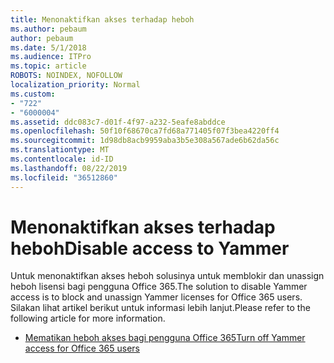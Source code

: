 ```yaml
---
title: Menonaktifkan akses terhadap heboh
ms.author: pebaum
author: pebaum
ms.date: 5/1/2018
ms.audience: ITPro
ms.topic: article
ROBOTS: NOINDEX, NOFOLLOW
localization_priority: Normal
ms.custom:
- "722"
- "6000004"
ms.assetid: ddc083c7-d01f-4f97-a232-5eafe8abddce
ms.openlocfilehash: 50f10f68670ca7fd68a771405f07f3bea4220ff4
ms.sourcegitcommit: 1d98db8acb9959aba3b5e308a567ade6b62da56c
ms.translationtype: MT
ms.contentlocale: id-ID
ms.lasthandoff: 08/22/2019
ms.locfileid: "36512860"
---
```

# <a name="disable-access-to-yammer"></a><span data-ttu-id="41e22-102">Menonaktifkan akses terhadap heboh</span><span class="sxs-lookup"><span data-stu-id="41e22-102">Disable access to Yammer</span></span>

<span data-ttu-id="41e22-103">Untuk menonaktifkan akses heboh solusinya untuk memblokir dan unassign heboh lisensi bagi pengguna Office 365.</span><span class="sxs-lookup"><span data-stu-id="41e22-103">The solution to disable Yammer access is to block and unassign Yammer licenses for Office 365 users.</span></span> <span data-ttu-id="41e22-104">Silakan lihat artikel berikut untuk informasi lebih lanjut.</span><span class="sxs-lookup"><span data-stu-id="41e22-104">Please refer to the following article for more information.</span></span>
  
- [<span data-ttu-id="41e22-105">Mematikan heboh akses bagi pengguna Office 365</span><span class="sxs-lookup"><span data-stu-id="41e22-105">Turn off Yammer access for Office 365 users</span></span>](https://support.office.com/article/1f79bfad-f713-4143-aa5d-5584985ce53a)
